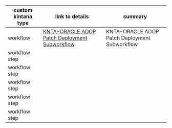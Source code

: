 
|custom kintana type |   link to details                                           | summary                       |
|--------------------|-------------------------------------------------------------|-------------------------------|
|workflow            | <a href='./KNTA-ORACLE_ADOP_Patch_Deployment_Subworkflow/README.md'>KNTA-ORACLE ADOP Patch Deployment Subworkflow</a> | KNTA-ORACLE ADOP Patch Deployment Subworkflow |
|workflow step       |
|workflow step      |
|workflow step     |
|workflow step      |
|workflow step       |
